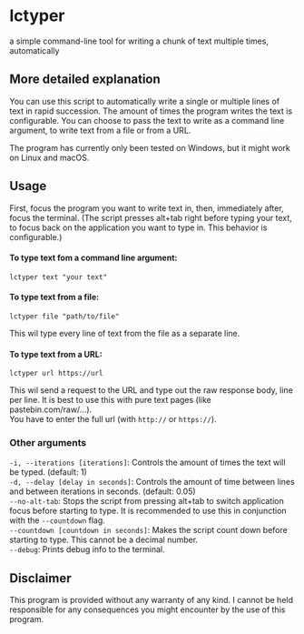 # lctyper
a simple command-line tool for writing a chunk of text multiple times, automatically 

## More detailed explanation
You can use this script to automatically write a single or multiple lines of text in rapid succession.
The amount of times the program writes the text is configurable.
You can choose to pass the text to write as a command line argument, to write text from a file or from a URL.  
  
The program has currently only been tested on Windows, but it might work on Linux and macOS.  

## Usage
First, focus the program you want to write text in, then, immediately after, focus the terminal. 
(The script presses alt+tab right before typing your text, to focus back on the application you want to type in. This behavior is configurable.)

#### To type text fom a command line argument:
```shell
lctyper text "your text"
```

#### To type text from a file:
```shell
lctyper file "path/to/file"
```
This wil type every line of text from the file as a separate line.

#### To type text from a URL:
```shell
lctyper url https://url
```
This wil send a request to the URL and type out the raw response body, line per line.
It is best to use this with pure text pages (like pastebin.com/raw/...).  
You have to enter the full url (with `http://` or `https://`).

### Other arguments
`-i, --iterations [iterations]`: Controls the amount of times the text will be typed. (default: 1)  
`-d, --delay [delay in seconds]`: Controls the amount of time between lines and between iterations in seconds. (default: 0.05)  
`--no-alt-tab`: Stops the script from pressing alt+tab to switch application focus before starting to type. 
It is recommended to use this in conjunction with the `--countdown` flag.  
`--countdown [countdown in seconds]`: Makes the script count down before starting to type. This cannot be a decimal number.  
`--debug`: Prints debug info to the terminal.

## Disclaimer
This program is provided without any warranty of any kind. I cannot be held responsible for any consequences you might encounter by the use of this program.
